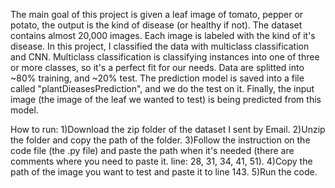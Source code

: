 The main goal of this project is given a leaf image of tomato, pepper or potato, the output is the kind of disease (or healthy if not).
The dataset contains almost 20,000 images. Each image is labeled with the kind of it's disease. 
In this project, I classified the data with multiclass classification and CNN. Multiclass classification is  classifying instances into one of three or more classes, so it's a perfect fit for our needs.
Data are splitted into ~80% training, and ~20% test.
The prediction model is saved into a file called "plantDieasesPrediction", and we do the test on it.
Finally, the input image (the image of the leaf we wanted to test) is being predicted from this model.


How to run:
1)Download the zip folder of the dataset I sent by Email.
2)Unzip the folder and copy the path of the folder.
3)Follow the instruction on the code file (the .py file) and paste the path when it's needed (there are comments where you need to paste it. line: 28, 31, 34, 41, 51).
4)Copy the path of the image you want to test and paste it to line 143.
5)Run the code.

